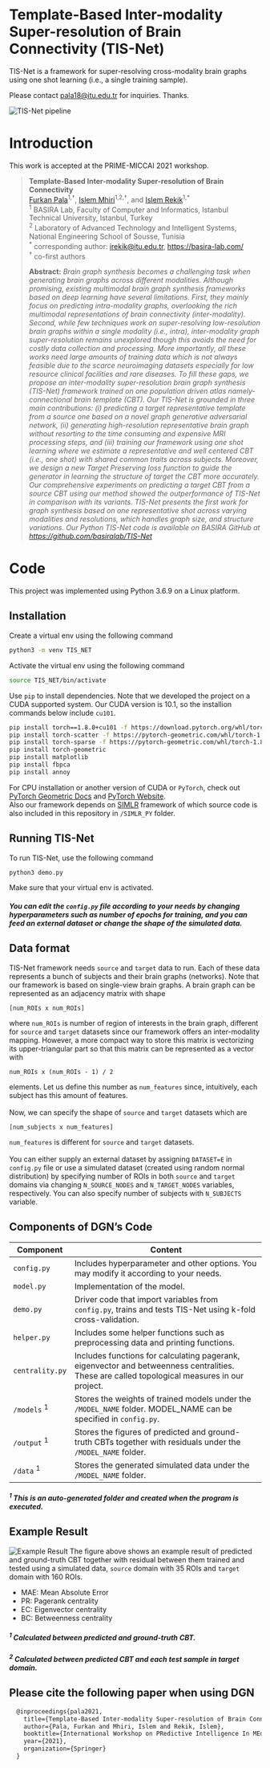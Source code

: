 # Template-Based Inter-modality Super-resolution of Brain Connectivity (TIS-Net)
TIS-Net is a framework for super-resolving cross-modality brain graphs using one shot learning (i.e., a single training sample).

Please contact pala18@itu.edu.tr for inquiries. Thanks. 

![TIS-Net pipeline](main_figure.png)

# Introduction
This work is accepted at the PRIME-MICCAI 2021 workshop. 

> **Template-Based Inter-modality Super-resolution of Brain Connectivity**<br/>
> [Furkan Pala](https://orcid.org/0000-0002-1260-7585)<sup>1,†</sup>, [Islem Mhiri](https://orcid.org/0000-0002-1404-9476)<sup>1,2,†</sup>, and [Islem Rekik](https://orcid.org/0000-0001-5595-6673)<sup>1,*</sup><br/>
> <sup>1</sup> BASIRA Lab, Faculty of Computer and Informatics, Istanbul Technical University, Istanbul, Turkey<br/>
> <sup>2</sup> Laboratory of Advanced Technology and Intelligent Systems, National Engineering School of Sousse, Tunisia<br/>
> <sup>\*</sup> corresponding author: irekik@itu.edu.tr, https://basira-lab.com/<br/>
> <sup>†</sup> co-first authors<br/>
>
> **Abstract:** *Brain graph synthesis becomes a challenging task when generating brain graphs across different modalities. Although promising, existing multimodal brain graph synthesis frameworks based on deep learning have several limitations. First, they mainly focus on predicting intra-modality graphs, overlooking the rich multimodal representations of brain connectivity (inter-modality). Second, while few techniques work on super-resolving low-resolution brain graphs within a single modality (i.e., intra), inter-modality graph super-resolution remains unexplored though this avoids the need for costly data collection and processing. More importantly, all these works need large amounts of training data which is not always feasible due to the scarce neuroimaging datasets especially for low resource clinical facilities and rare diseases. To fill these gaps, we propose an inter-modality super-resolution brain graph synthesis (TIS-Net) framework trained on one population driven atlas namely-connectional brain template (CBT). Our TIS-Net is grounded in three main contributions: (i) predicting a target representative template from a source one based on a novel graph generative adversarial network, (ii) generating high-resolution representative brain graph without resorting to the time consuming and expensive MRI processing steps, and (iii) training our framework using one shot learning where we estimate a representative and well centered CBT (i.e., one shot) with shared common traits across subjects. Moreover, we design a new Target Preserving loss function to guide the generator in learning the structure of target the CBT more accurately. Our comprehensive experiments on predicting a target CBT from a source CBT using our method showed the outperformance of TIS-Net in comparison with its variants. TIS-Net presents the first work for graph synthesis based on one representative shot across varying modalities and resolutions, which handles graph size, and structure variations. Our Python TIS-Net code is available on BASIRA GitHub at https://github.com/basiralab/TIS-Net*

# Code
This project was implemented using Python 3.6.9 on a Linux platform.

## Installation
Create a virtual env using the following command
```sh
python3 -m venv TIS_NET
```
Activate the virtual env using the following command
```sh
source TIS_NET/bin/activate
```
Use `pip` to install dependencies. Note that we developed the project on a CUDA supported system. Our CUDA version is 10.1, so the installion commands below include `cu101`.
```sh
pip install torch==1.8.0+cu101 -f https://download.pytorch.org/whl/torch_stable.html
pip install torch-scatter -f https://pytorch-geometric.com/whl/torch-1.8.0+cu101.html
pip install torch-sparse -f https://pytorch-geometric.com/whl/torch-1.8.0+cu101.html
pip install torch-geometric
pip install matplotlib
pip install fbpca
pip install annoy
```
For CPU installation or another version of CUDA or `PyTorch`, check out [PyTorch Geometric Docs](https://pytorch-geometric.readthedocs.io/en/latest/notes/installation.html) and [PyTorch Website](https://pytorch.org/). <br/>
Also our framework depends on [SIMLR](https://github.com/bowang87/SIMLR_PY) framework of which source code is also included in this repository in `/SIMLR_PY` folder.

## Running TIS-Net
To run TIS-Net, use the following command
```sh
python3 demo.py
```
Make sure that your virtual env is activated.<br/>
##### You can edit the `config.py` file according to your needs by changing hyperparameters such as number of epochs for training, and you can feed an external dataset or change the shape of the simulated data.

## Data format
TIS-Net framework needs `source` and `target` data to run. Each of these data represents a bunch of subjects and their brain graphs (networks). Note that our framework is based on single-view brain graphs. A brain graph can be represented as an adjacency matrix with shape
```
[num_ROIs x num_ROIs]
```
where `num_ROIs` is number of region of interests in the brain graph, different for `source` and `target` datasets since our framework offers an inter-modality mapping. However, a more compact way to store this matrix is vectorizing its upper-triangular part so that this matrix can be represented as a vector with
```
num_ROIs x (num_ROIs - 1) / 2
```
elements. Let us define this number as `num_features` since, intuitively, each subject has this amount of features. <br/><br/>
Now, we can specify the shape of `source` and `target` datasets which are
```
[num_subjects x num_features]
```
`num_features` is different for `source` and `target` datasets.<br/><br/>
You can either supply an external dataset by assigning `DATASET=E` in `config.py` file or use a simulated dataset (created using random normal distribution) by specifying number of ROIs in both `source` and `target` domains via changing `N_SOURCE_NODES` and `N_TARGET_NODES` variables, respectively. You can also specify number of subjects with `N_SUBJECTS` variable.

## Components of DGN’s Code
| Component | Content |
| ------ | ------ |
| `config.py` | Includes hyperparameter and other options. You may modify it according to your needs. |
| `model.py` | Implementation of the model. |
| `demo.py`| Driver code that import variables from `config.py`, trains and tests TIS-Net using k-fold cross-validation.  |
| `helper.py` | Includes some helper functions such as preprocessing data and printing functions. |
| `centrality.py` | Includes functions for calculating pagerank, eigenvector and betweenness centralities. These are called topological measures in our project. |
| `/models` <sup>1</sup> | Stores the weights of trained models under the `/MODEL_NAME` folder. MODEL_NAME can be specified in `config.py`. |
| `/output` <sup>1</sup>  | Stores the figures of predicted and ground-truth CBTs together with residuals under the `/MODEL_NAME` folder. |
| `/data` <sup>1</sup>| Stores the generated simulated data under the `/MODEL_NAME` folder. |
##### <sup>1</sup> This is an auto-generated folder and created when the program is executed.
  
## Example Result
![Example Result](results.png)
The figure above shows an example result of predicted and ground-truth CBT together with residual between them trained and tested using a simulated data, `source` domain with 35 ROIs and `target` domain with 160 ROIs.
* MAE: Mean Absolute Error
* PR: Pagerank centrality
* EC: Eigenvector centrality
* BC: Betweenness centrality

##### <sup>1</sup> Calculated between predicted and ground-truth CBT.<br/>
##### <sup>2</sup> Calculated between predicted CBT and each test sample in target domain.

## Please cite the following paper when using DGN
```latex
  @inproceedings{pala2021,
    title={Template-Based Inter-modality Super-resolution of Brain Connectivity (TIS-Net)},
    author={Pala, Furkan and Mhiri, Islem and Rekik, Islem},
    booktitle={International Workshop on PRedictive Intelligence In MEdicine},
    year={2021},
    organization={Springer}
  }
```
